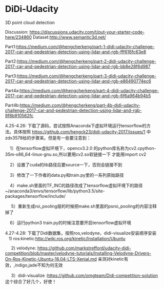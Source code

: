 # DiDi-Udacity
3D point cloud detection 

Discussion: https://discussions.udacity.com/t/put-your-starter-code-here/234860
Dataset:http://www.semantic3d.net/

Part1:https://medium.com/@hengcherkeng/part-1-didi-udacity-challenge-2017-car-and-pedestrian-detection-using-lidar-and-rgb-fff616fc63e8 

Part2:https://medium.com/@hengcherkeng/part-2-didi-udacity-challenge-2017-car-and-pedestrian-detection-using-lidar-and-rgb-bb8e28f6d987 

Part3:https://medium.com/@hengcherkeng/part-3-didi-udacity-challenge-2017-car-and-pedestrian-detection-using-lidar-and-rgb-e86490774ec6 

Part4a:https://medium.com/@hengcherkeng/part-4-didi-udacity-challenge-2017-car-and-pedestrian-detection-using-lidar-and-rgb-6f6a964b94b5 

Part4b:https://medium.com/@hengcherkeng/part-4b-didi-udacity-challenge-2017-car-and-pedestrian-detection-using-lidar-and-rgb-9f8b910562fc


4.25-4.26: 下载了源码，尝试按照Anaconda下虚拟环境运行tensorflow的方法。具体按照 https://github.com/hengck23/didi-udacity-2017/issues/1 中zdx3578给的步骤来。但是有一些要注意到：

      1）在tensorflow虚拟环境下，opencv3.2.0 的python库名称为cv2.cpython-35m-x86_64-linux-gnu.so,所以要用cv2.so软链接一下
           才能用import cv2
      
      2）设置了cuda的lib路径后要source一下，否则会链接不到
      
      3）修改了一下作者的data.py和train.py里的一系列原始路径
      
      4）make.sh里面的TF_INC的路径改成了tensorflow虚拟环境下的路径
      ~/anaconda3/envs/tensorflow/lib/python3.5/site-packages/tensorflow/include/
        
      5）重新生成roi_pooling层的时候把make.sh里面的psroi_pooling的内容注释掉了
      
      6）运行python3 train.py的时候注意要开启tensorflow虚拟环境
      
 4.27-4.28: 下载了Didi数据集，按照ros,velodyne，didi-visualize安装顺序安装
      1) ros:kinetic:http://wiki.ros.org/kinetic/Installation/Ubuntu
      
      2) velodyne: https://github.com/markstrefford/udacity-didi-competition/blob/master/velodyne-tutorials/Installing-Velodyne-Drivers-On-Ros-Kinetic-Ubuntu-16.04-LTS-Xenial.md 亲测对kinetic有效，,indigo,jade不知为何无效
      
      3）didi-visualize :https://github.com/omgteam/Didi-competition-solution 这个综合了好几个，好使！
      
      
